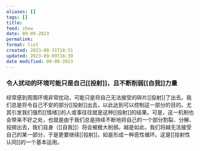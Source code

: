 ```yaml
---
aliases: []
tags: []
title: 
feed: show
date: 09-09-2023
permalink: 
format: list
created: 2023-08-31T18:51
updated: 2023-09-09T16:39
date modified: 09-09-2023
---
```

### 令人扰动的环境可能只是自己[[投射]]，且不断削弱[[自我]]力量
经常感到周围环境非常扰动，可能只是将自己无法接受的碎片[[投射]]了出去。我们总是将令自己不安的部分[[投射]]出去，以此达到可以控制这一部分的目的。尤其引发我们强烈[[情绪]]的人或事往往就是这种[[投射]]的结果。可是，这一机制也会带来不好之处，也就是由于我们总是持续不断地将自己的一个部分割裂、分解、投掷出去，我们自身（[[自我]]）将会被极大削弱。越是如此，我们将越无法接受自己的某一部分，于是更要继续[[投射]]，如是形成一种恶性循环。这是[[投射性认同]]的一个基本运用。